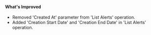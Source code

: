 #### What's Improved

- Removed 'Created At' parameter from 'List Alerts' operation.
- Added 'Creation Start Date' and 'Creation End Date' in 'List Alerts' operation.